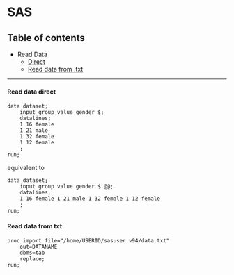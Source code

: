 # SAS
## Table of contents
* Read Data
    * [Direct](#read-data-direct)
    * [Read data from .txt](#read-data-from-txt)

___

#### Read data direct
```
data dataset;
	input group value gender $;
	datalines;
	1 16 female
	1 21 male
	1 32 female
	1 12 female
	; 
run;
```
equivalent to
```
data dataset;
	input group value gender $ @@;
	datalines;   
	1 16 female 1 21 male 1 32 female 1 12 female
	; 
run;
```

#### Read data from txt
```
proc import file="/home/USERID/sasuser.v94/data.txt"
    out=DATANAME
    dbms=tab
    replace;
run;
```
